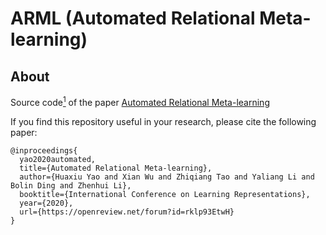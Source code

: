 # ARML (Automated Relational Meta-learning)

## About
Source code<a href="#note1" id="note1ref"><sup>1</sup></a> of the paper [Automated Relational Meta-learning](https://openreview.net/forum?id=rklp93EtwH)

If you find this repository useful in your research, please cite the following paper:
```
@inproceedings{
  yao2020automated,
  title={Automated Relational Meta-learning},
  author={Huaxiu Yao and Xian Wu and Zhiqiang Tao and Yaliang Li and Bolin Ding and Zhenhui Li},
  booktitle={International Conference on Learning Representations},
  year={2020},
  url={https://openreview.net/forum?id=rklp93EtwH}
}
```


